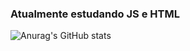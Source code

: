 ### Atualmente estudando JS e HTML 


![Anurag's GitHub stats](https://github-readme-stats.vercel.app/api?username=chrisfsousa&show_icons=true&theme=radical)
